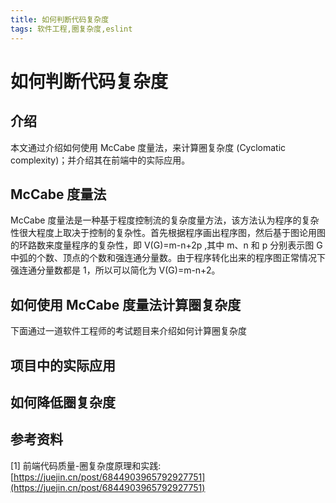 ```yaml
---
title: 如何判断代码复杂度
tags: 软件工程,圈复杂度,eslint
---
```


# 如何判断代码复杂度

## 介绍
本文通过介绍如何使用 McCabe 度量法，来计算圈复杂度 (Cyclomatic complexity)；并介绍其在前端中的实际应用。

## McCabe 度量法
McCabe 度量法是一种基于程度控制流的复杂度量方法，该方法认为程序的复杂性很大程度上取决于控制的复杂性。首先根据程序画出程序图，然后基于图论用图的环路数来度量程序的复杂性，即 V(G)=m-n+2p ,其中 m、n 和 p 分别表示图 G 中弧的个数、顶点的个数和强连通分量数。由于程序转化出来的程序图正常情况下强连通分量数都是 1，所以可以简化为 V(G)=m-n+2。

## 如何使用 McCabe 度量法计算圈复杂度
下面通过一道软件工程师的考试题目来介绍如何计算圈复杂度


## 项目中的实际应用


## 如何降低圈复杂度



## 参考资料

[1] 前端代码质量-圈复杂度原理和实践: [https://juejin.cn/post/6844903965792927751](https://juejin.cn/post/6844903965792927751)